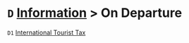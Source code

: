 # `D` [Information](../) > On Departure

`D1` [International Tourist Tax](international-tourist-tax.md)
